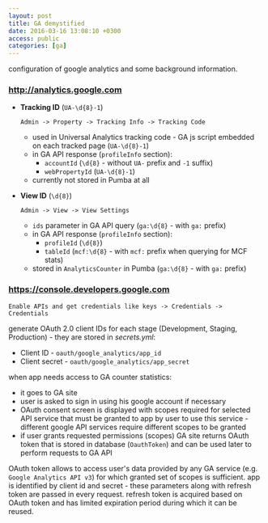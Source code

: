 ```yaml
---
layout: post
title: GA demystified
date: 2016-03-16 13:08:10 +0300
access: public
categories: [ga]
---
```


configuration of google analytics and some background information.

<!-- more -->

### <http://analytics.google.com>

- **Tracking ID** (`UA-\d{8}-1`)

  `Admin -> Property -> Tracking Info -> Tracking Code`

  - used in Universal Analytics tracking code -
    GA js script embedded on each tracked page (`UA-\d{8}-1`)
  - in GA API response (`profileInfo` section):
    - `accountId` (`\d{8}` - without `UA-` prefix and `-1` suffix)
    - `webPropertyId` (`UA-\d{8}-1`)
  - currently not stored in Pumba at all

- **View ID** (`\d{8}`)

  `Admin -> View -> View Settings`

  - `ids` parameter in GA API query (`ga:\d{8}` - with `ga:` prefix)
  - in GA API response (`profileInfo` section):
    - `profileId` (`\d{8}`)
    - `tableId` (`mcf:\d{8}` - with `mcf:` prefix when querying for MCF stats)
  - stored in `AnalyticsCounter` in Pumba (`ga:\d{8}` - with `ga:` prefix)

### <https://console.developers.google.com>

`Enable APIs and get credentials like keys -> Credentials -> Credentials`

generate OAuth 2.0 client IDs for each stage (Development, Staging, Production) -
they are stored in _secrets.yml_:

- Client ID - `oauth/google_analytics/app_id`
- Client secret - `oauth/google_analytics/app_secret`

when app needs access to GA counter statistics:

- it goes to GA site
- user is asked to sign in using his google account if necessary
- OAuth consent screen is displayed with scopes required for selected API
  service that must be granted to app by user to use this service -
  different google API services require different scopes to be granted
- if user grants requested permissions (scopes) GA site returns OAuth token
  that is stored in database (`OauthToken`) and can be used later
  to perform requests to GA API

OAuth token allows to access user's data provided by any GA service
(e.g. `Google Analytics API v3`) for which granted set of scopes is sufficient.
app is identified by client id and secret - these parameters along with
refresh token are passed in every request. refresh token is acquired based on
OAuth token and has limited expiration period during which it can be reused.

